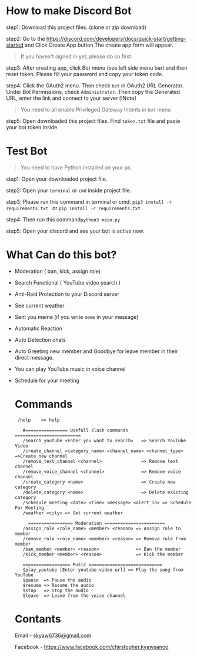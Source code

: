 # How to make Discord Bot
step1: Download this project files. (clone or zip download)

step2: Go to the https://discord.com/developers/docs/quick-start/getting-started and Click Create App button.The create app form will appear. 
> If you haven't signed in yet, please do so first
> 
step3: After creating app, click Bot menu (see left side menu bar) and then reset token. Please fill your password and copy your token code.

step4: Click the OAuth2 menu. Then check ```bot``` in OAuth2 URL Generator. Under Bot Permissions, check ```Administrator```. Then copy the Generated URL, enter the link and connect to your server
[!Note]
> You need to all enable Privileged Gateway Intents in `bot` menu

step5: Open downloaded this project files. Find ```token.txt``` file and paste your bot token inside.

# Test Bot

> You need to have Python installed on your pc.
>
step1: Open your downloaded project file. 

step2: Open your `terminal` or `cmd` inside project file.

step3: Please run this command in terminal or cmd:
       ```pip3 install -r requirements.txt ``` or ```pip install -r requirements.txt```
       
step4: Then run this command```python3 main.py```

step5: Open your discord and see your bot is active now.


# What Can do this bot?
- Moderation ( ban, kick, assign role)
- Search Functional ( YouTube video search )
- Anti-Raid Protection to your Discord server
- See current weather
- Sent you meme (if you write `meme` in your message)
- Automatic Reaction
- Auto Detection chats 
- Auto Greeting new member and Goodbye for leave member in their direct message.
- You can play YouTube music in voice channel
- Schedule for your meeting

  # Commands
  ```
   /help    => help
     
     #================ Usefull slash commands =========================
     /search_youtube <Enter you want to search>   => Search YouTube Video
     /create_channel <category_name> <channel_name> <channel_type> =>Create new channel
     /remove_text_channel <channel>               => Remove text channel
     /remove_voice_channel <channel>              => Remove voice channel
     /create_category <name>                      => Create new category
     /delete_category <name>                      => Delete existing category
     /schedule_meeting <date> <time> <message> <alert_in> => Schedule For Meeting
     /weather <city> => Get current weather
     
       ================= Moderation =======================
     /assign_role <role_name> <member> <reason> => Assign role to member
     /remove_role <role_name> <member> <reason> => Remove role from member
     /ban_member <member> <reason>              => Ban the member
     /kick_member <member> <reason>             => Kick the member
     
     ================== Music ============================
     $play_youtube [Enter youtube video url] => Play the song from YouTube
     $pause  => Pause the audio 
     $resume => Resume the audio
     $stop   => Stop the audio
     $leave  => Leave from the voice channel
  ```

  # Contants
  Email    - skyaw6736@gmail.com
  
  Facebook - https://www.facebook.com/chirstopher.kyawsanoo 


       





